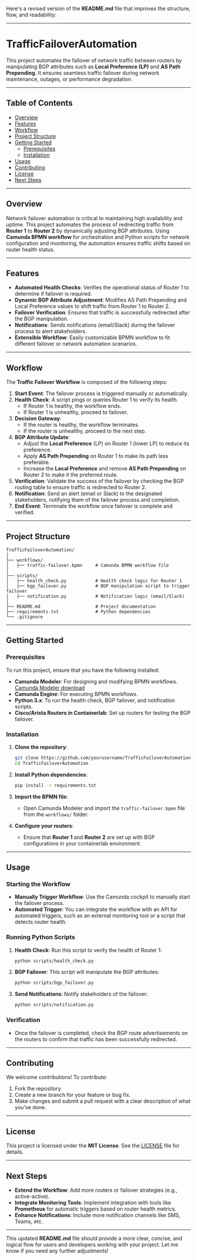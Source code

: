 Here's a revised version of the **README.md** file that improves the structure, flow, and readability:

---

# **TrafficFailoverAutomation**

This project automates the failover of network traffic between routers by manipulating BGP attributes such as **Local Preference (LP)** and **AS Path Prepending**. It ensures seamless traffic failover during network maintenance, outages, or performance degradation.

---

## **Table of Contents**
- [Overview](#overview)  
- [Features](#features)  
- [Workflow](#workflow)  
- [Project Structure](#project-structure)  
- [Getting Started](#getting-started)  
  - [Prerequisites](#prerequisites)  
  - [Installation](#installation)  
- [Usage](#usage)  
- [Contributing](#contributing)  
- [License](#license)  
- [Next Steps](#next-steps)

---

## **Overview**
Network failover automation is critical to maintaining high availability and uptime. This project automates the process of redirecting traffic from **Router 1** to **Router 2** by dynamically adjusting BGP attributes. Using **Camunda BPMN workflow** for orchestration and Python scripts for network configuration and monitoring, the automation ensures traffic shifts based on router health status.

---

## **Features**
- **Automated Health Checks**: Verifies the operational status of Router 1 to determine if failover is required.
- **Dynamic BGP Attribute Adjustment**: Modifies AS Path Prepending and Local Preference values to shift traffic from Router 1 to Router 2.
- **Failover Verification**: Ensures that traffic is successfully redirected after the BGP manipulation.
- **Notifications**: Sends notifications (email/Slack) during the failover process to alert stakeholders.
- **Extensible Workflow**: Easily customizable BPMN workflow to fit different failover or network automation scenarios.

---

## **Workflow**
The **Traffic Failover Workflow** is composed of the following steps:

1. **Start Event**: The failover process is triggered manually or automatically.
2. **Health Check**: A script pings or queries Router 1 to verify its health.
   - If Router 1 is healthy, the workflow ends.
   - If Router 1 is unhealthy, proceed to failover.
3. **Decision Gateway**: 
   - If the router is healthy, the workflow terminates.
   - If the router is unhealthy, proceed to the next step.
4. **BGP Attribute Update**:
   - Adjust the **Local Preference** (LP) on Router 1 (lower LP) to reduce its preference.
   - Apply **AS Path Prepending** on Router 1 to make its path less preferable.
   - Increase the **Local Preference** and remove **AS Path Prepending** on Router 2 to make it the preferred route.
5. **Verification**: Validate the success of the failover by checking the BGP routing table to ensure traffic is redirected to Router 2.
6. **Notification**: Send an alert (email or Slack) to the designated stakeholders, notifying them of the failover process and completion.
7. **End Event**: Terminate the workflow once failover is complete and verified.

---

## **Project Structure**
```plaintext
TrafficFailoverAutomation/
│
├── workflows/
│   ├── traffic-failover.bpmn     # Camunda BPMN workflow file
│
├── scripts/
│   ├── health_check.py           # Health check logic for Router 1
│   ├── bgp_failover.py           # BGP manipulation script to trigger failover
│   ├── notification.py           # Notification logic (email/Slack)
│
├── README.md                     # Project documentation
├── requirements.txt              # Python dependencies
└── .gitignore
```

---

## **Getting Started**

### **Prerequisites**
To run this project, ensure that you have the following installed:
- **Camunda Modeler**: For designing and modifying BPMN workflows. [Camunda Modeler download](https://camunda.com/download/modeler/)
- **Camunda Engine**: For executing BPMN workflows.
- **Python 3.x**: To run the health check, BGP failover, and notification scripts.
- **Cisco/Arista Routers in Containerlab**: Set up routers for testing the BGP failover.

### **Installation**

1. **Clone the repository**:
   ```bash
   git clone https://github.com/yourusername/TrafficFailoverAutomation.git
   cd TrafficFailoverAutomation
   ```

2. **Install Python dependencies**:
   ```bash
   pip install -r requirements.txt
   ```

3. **Import the BPMN file**:
   - Open Camunda Modeler and import the `traffic-failover.bpmn` file from the `workflows/` folder.

4. **Configure your routers**:
   - Ensure that **Router 1** and **Router 2** are set up with BGP configurations in your containerlab environment.

---

## **Usage**

### **Starting the Workflow**

- **Manually Trigger Workflow**: Use the Camunda cockpit to manually start the failover process.
- **Automated Trigger**: You can integrate the workflow with an API for automated triggers, such as an external monitoring tool or a script that detects router health.

### **Running Python Scripts**

1. **Health Check**:
   Run this script to verify the health of Router 1:
   ```bash
   python scripts/health_check.py
   ```

2. **BGP Failover**:
   This script will manipulate the BGP attributes:
   ```bash
   python scripts/bgp_failover.py
   ```

3. **Send Notifications**:
   Notify stakeholders of the failover:
   ```bash
   python scripts/notification.py
   ```

### **Verification**

- Once the failover is completed, check the BGP route advertisements on the routers to confirm that traffic has been successfully redirected.

---

## **Contributing**

We welcome contributions! To contribute:
1. Fork the repository.
2. Create a new branch for your feature or bug fix.
3. Make changes and submit a pull request with a clear description of what you’ve done.

---

## **License**

This project is licensed under the **MIT License**. See the [LICENSE](LICENSE) file for details.

---

## **Next Steps**
- **Extend the Workflow**: Add more routers or failover strategies (e.g., active-active).
- **Integrate Monitoring Tools**: Implement integration with tools like **Prometheus** for automatic triggers based on router health metrics.
- **Enhance Notifications**: Include more notification channels like SMS, Teams, etc.

---

This updated **README.md** file should provide a more clear, concise, and logical flow for users and developers working with your project. Let me know if you need any further adjustments!